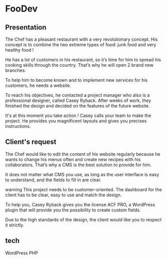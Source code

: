 # FooDev

## Presentation
The Chef has a pleasant restaurant with a very revolutionary concept. His concept is to combine the two extreme types of food: junk food and very healthy food !

He has a lot of customers in his restaurant, so it’s time for him to spread his cooking skills through the country. That’s why he will open 2 brand new branches.

To help him to become known and to implement new services for his customers, he needs a website.

To reach his objectives, he contacted a project manager who also is a professional designer, called Casey Ryback. After weeks of work, they finished the design and decided on the features of the future website.

It's at this moment you take action ! Casey calls your team to make the project. He provides you magnificent layouts and gives you precises instructions.

## Client's request
The Chef would like to edit the content of his website regularly because he wants to change his menus often and create new recipes with his collaborators. That’s why a CMS is the best solution to provide for him.

It does not matter what CMS you use, as long as the user interface is easy to understand, and the fields to fill in are clear.

warning This project needs to be customer-oriented. The dashboard for the client has to be clear, easy to use and match the design.

To help you, Casey Ryback gives you the license ACF PRO, a WordPress plugin that will provide you the possibility to create custom fields.

Due to the high standards of the design, the client would like you to respect it strictly.

## tech
WordPress
PHP